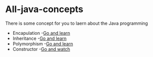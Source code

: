 # All-java-concepts
There is some concept for you to laern about the Java programming

- Encapulation
   -[Go and learn](https://youtu.be/1g7uZGtDYXs)
- Inheritance
   -[Go and learn](https://youtu.be/2iFQBDF8ImA)
- Polymorphism
   -[Go and learn](https://youtu.be/cjbiC2DAyMk)
- Constructor
  -[Go and watch](https://youtu.be/RC_NgFoMsj4)
